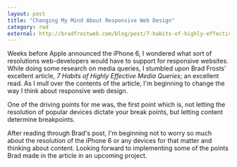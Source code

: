 ```yaml
---
layout: post
title: "Changing My Mind About Responsive Web Design"
category: rwd
external: http://bradfrostweb.com/blog/post/7-habits-of-highly-effective-media-queries/
---
```


Weeks before Apple announced the iPhone 6, I wondered what sort of resolutions web-developers would have to support for responsive websites. While doing some research on media queries, I stumbled upon Brad Frosts' excellent article, _7 Habits of Highly Effective Media Queries_; an excellent read. As I mull over the contents of the article, I'm beginning to change the way I think about responsive web design.

One of the driving points for me was, the first point which is, not letting the resolution of popular devices dictate your break points, but letting content determine breakpoints.

After reading through Brad's post, I'm beginning not to worry so much about the resolution of the iPhone 6 or any devices for that matter and thinking about content. Looking forward to implementing some of the points Brad made in the article in an upcoming project.
